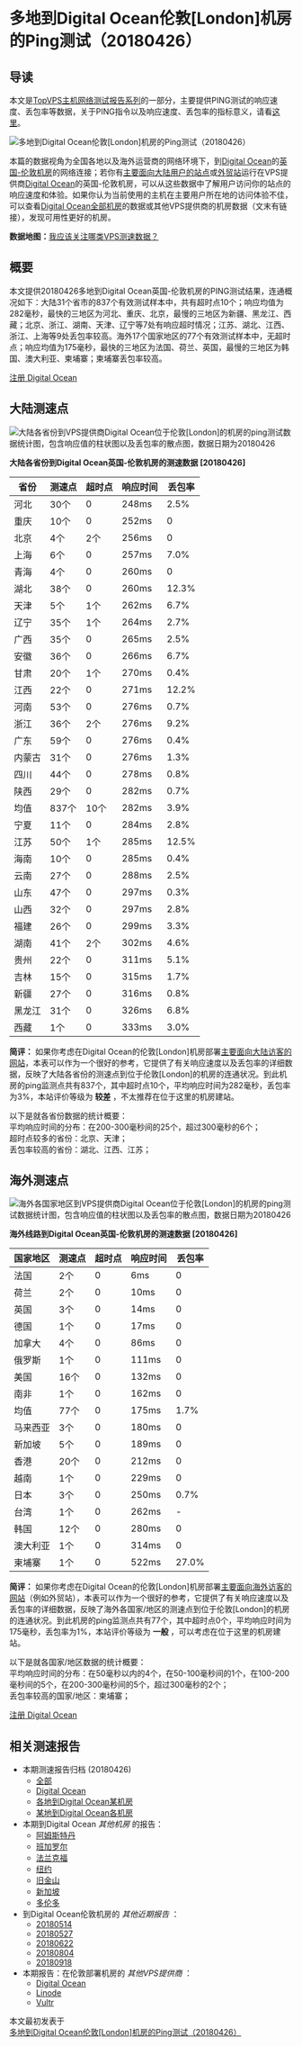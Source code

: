 #  多地到Digital Ocean伦敦[London]机房的Ping测试（20180426） 

## 导读

本文是[TopVPS主机网络测试报告系列](https://vps123.top/pingtest)的一部分，主要提供PING测试的响应速度、丢包率等数据，关于PING指令以及响应速度、丢包率的指标意义，请看[这里](https://vps123.top/what-is-ping.html)。

![多地到Digital Ocean伦敦\[London\]机房的Ping测试（20180426）](/images/thumbnails/to_do_London.png)

本篇的数据视角为全国各地以及海外运营商的网络环境下，到[Digital Ocean](https://vps123.top/go/do)的[英国-伦敦机房](https://vps123.top/digitalocean-facilities.html#london)的网络连接；若你有[主要面向大陆用户的站点](https://vps123.top/website-for-mainland-users.html)或[外贸站](https://vps123.top/website-for-internation-trade.html)运行在VPS提供商[Digital Ocean](https://vps123.top/go/do)的英国-伦敦机房，可以从这些数据中了解用户访问你的站点的响应速度和体验。如果你认为当前使用的主机在主要用户所在地的访问体验不佳，可以查看[Digital Ocean全部机房](/digitalocean/isp/china/20180426-digitalocean-isp-china.md)的数据或其他VPS提供商的机房数据（文末有链接），发现可用性更好的机房。

**数据地图：**[我应该关注哪类VPS测速数据？](https://vps123.top/find-pingtest-data-you-need.html)

## 概要

本文提供20180426多地到Digital Ocean英国-伦敦机房的PING测试结果，连通概况如下：大陆31个省市的837个有效测试样本中，共有超时点10个；响应均值为282毫秒，最快的三地区为河北、重庆、北京，最慢的三地区为新疆、黑龙江、西藏；北京、浙江、湖南、天津、辽宁等7处有响应超时情况；江苏、湖北、江西、浙江、上海等9处丢包率较高。海外17个国家地区的77个有效测试样本中，无超时点；响应均值为175毫秒，最快的三地区为法国、荷兰、英国，最慢的三地区为韩国、澳大利亚、柬埔寨；柬埔寨丢包率较高。

[注册 Digital Ocean](https://vps123.top/go/do/_btn1)

## 大陆测速点

![大陆各省份到VPS提供商Digital Ocean位于伦敦\[London\]的机房的ping测试数据统计图，包含响应值的柱状图以及丢包率的散点图，数据日期为20180426](/images/pingtests/do_20180426/plot_idc_do_uk-london_20180426_mainland.png)

**大陆各省份到Digital Ocean英国-伦敦机房的测速数据 [20180426]**

省份 | 测速点 | 超时点 | 响应时间 | 丢包率  
---|---|---|---|---  
河北 | 30个 | 0 | 248ms | 2.5%  
重庆 | 10个 | 0 | 252ms | 0  
北京 | 4个 | 2个 | 256ms | 0  
上海 | 6个 | 0 | 257ms | 7.0%  
青海 | 4个 | 0 | 260ms | 0  
湖北 | 38个 | 0 | 260ms | 12.3%  
天津 | 5个 | 1个 | 262ms | 6.7%  
辽宁 | 35个 | 1个 | 264ms | 2.7%  
广西 | 35个 | 0 | 265ms | 2.5%  
安徽 | 36个 | 0 | 266ms | 6.7%  
甘肃 | 20个 | 1个 | 270ms | 0.4%  
江西 | 22个 | 0 | 271ms | 12.2%  
河南 | 53个 | 0 | 276ms | 0.7%  
浙江 | 36个 | 2个 | 276ms | 9.2%  
广东 | 59个 | 0 | 276ms | 0.4%  
内蒙古 | 31个 | 0 | 276ms | 1.3%  
四川 | 44个 | 0 | 278ms | 0.8%  
陕西 | 29个 | 0 | 282ms | 0.7%  
均值 | 837个 | 10个 | 282ms | 3.9%  
宁夏 | 11个 | 0 | 284ms | 2.8%  
江苏 | 50个 | 1个 | 285ms | 12.5%  
海南 | 10个 | 0 | 285ms | 0.4%  
云南 | 27个 | 0 | 288ms | 2.5%  
山东 | 47个 | 0 | 297ms | 0.3%  
山西 | 32个 | 0 | 297ms | 2.8%  
福建 | 26个 | 0 | 299ms | 3.3%  
湖南 | 41个 | 2个 | 302ms | 4.6%  
贵州 | 22个 | 0 | 311ms | 5.1%  
吉林 | 15个 | 0 | 315ms | 1.7%  
新疆 | 27个 | 0 | 316ms | 0.8%  
黑龙江 | 31个 | 0 | 326ms | 6.8%  
西藏 | 1个 | 0 | 333ms | 3.0%  
  
**简评：** 如果你考虑在Digital Ocean的伦敦[London]机房部署[主要面向大陆访客的网站](website-for-mainland-users.html)，本表可以作为一个很好的参考，它提供了有关响应速度以及丢包率的详细数据，反映了大陆各省份的测速点到位于伦敦[London]的机房的连通状况。到此机房的ping监测点共有837个，其中超时点10个，平均响应时间为282毫秒，丢包率为3%，本站评价等级为 **较差** ，不太推荐在位于这里的机房建站。

以下是就各省份数据的统计概要：  
平均响应时间的分布：在200-300毫秒间的25个，超过300毫秒的6个；  
超时点较多的省份：北京、天津；  
丢包率较高的省份：湖北、江西、江苏；

## 海外测速点

![海外各国家地区到VPS提供商Digital Ocean位于伦敦\[London\]的机房的ping测试数据统计图，包含响应值的柱状图以及丢包率的散点图，数据日期为20180426](/images/pingtests/do_20180426/plot_idc_do_uk-london_20180426_overseas.png)

**海外线路到Digital Ocean英国-伦敦机房的测速数据 [20180426]**

国家地区 | 测速点 | 超时点 | 响应时间 | 丢包率  
---|---|---|---|---  
法国 | 2个 | 0 | 6ms | 0  
荷兰 | 2个 | 0 | 10ms | 0  
英国 | 3个 | 0 | 14ms | 0  
德国 | 1个 | 0 | 17ms | 0  
加拿大 | 4个 | 0 | 86ms | 0  
俄罗斯 | 1个 | 0 | 111ms | 0  
美国 | 16个 | 0 | 132ms | 0  
南非 | 1个 | 0 | 162ms | 0  
均值 | 77个 | 0 | 175ms | 1.7%  
马来西亚 | 3个 | 0 | 180ms | 0  
新加坡 | 5个 | 0 | 189ms | 0  
香港 | 20个 | 0 | 212ms | 0  
越南 | 1个 | 0 | 229ms | 0  
日本 | 3个 | 0 | 250ms | 0.7%  
台湾 | 1个 | 0 | 262ms | -  
韩国 | 12个 | 0 | 280ms | 0  
澳大利亚 | 1个 | 0 | 314ms | 0  
柬埔寨 | 1个 | 0 | 522ms | 27.0%  
  
**简评：** 如果你考虑在Digital Ocean的伦敦[London]机房部署[主要面向海外访客的网站](https://vps123.top/website-for-internation-trade.html)（例如外贸站），本表可以作为一个很好的参考，它提供了有关响应速度以及丢包率的详细数据，反映了海外各国家/地区的测速点到位于伦敦[London]的机房的连通状况。到此机房的ping监测点共有77个，其中超时点0个，平均响应时间为175毫秒，丢包率为1%，本站评价等级为 **一般** ，可以考虑在位于这里的机房建站。

以下是就各国家/地区数据的统计概要：  
平均响应时间的分布：在50毫秒以内的4个，在50-100毫秒间的1个，在100-200毫秒间的5个，在200-300毫秒间的5个，超过300毫秒的2个；  
丢包率较高的国家/地区：柬埔寨；

[注册 Digital Ocean](https://vps123.top/go/do/_btn2)

## 相关测速报告

  * 本期测速报告归档 (20180426) 
    * [全部](https://vps123.top/pingtests/20180426 "本期各VPS提供商全部测速报告")
    * [Digital Ocean](https://vps123.top/pingtests/idc-digitalocean/20180426 "本期Digital Ocean的全部测速报告")
    * [各地到Digital Ocean某机房](https://vps123.top/pingtests/idc-digitalocean/isp-global/20180426 "以Digital Ocean某机房为关注对象的视角，横向比较大陆各省份、海外各国家地区")
    * [某地到Digital Ocean各机房](https://vps123.top/pingtests/idc-digitalocean/facility-all/20180426 "以大陆某省份为关注对象的视角，横向比较Digital Ocean各机房")
  * 本期到Digital Ocean _其他机房_ 的报告： 
    * [阿姆斯特丹](/digitalocean/idc/amsterdam/20180426-digitalocean-idc-amsterdam.md "多地到Digital Ocean阿姆斯特丹机房的Ping测试 20180426")
    * [班加罗尔](/digitalocean/idc/bangalore/20180426-digitalocean-idc-bangalore.md "多地到Digital Ocean班加罗尔机房的Ping测试 20180426")
    * [法兰克福](/digitalocean/idc/frankfurt/20180426-digitalocean-idc-frankfurt.md "多地到Digital Ocean法兰克福机房的Ping测试 20180426")
    * [纽约](/digitalocean/idc/newyork/20180426-digitalocean-idc-newyork.md "多地到Digital Ocean纽约机房的Ping测试 20180426")
    * [旧金山](/digitalocean/idc/sanfrancisco/20180426-digitalocean-idc-sanfrancisco.md "多地到Digital Ocean旧金山机房的Ping测试 20180426")
    * [新加坡](/digitalocean/idc/singapore/20180426-digitalocean-idc-singapore.md "多地到Digital Ocean新加坡机房的Ping测试 20180426")
    * [多伦多](/digitalocean/idc/toronto/20180426-digitalocean-idc-toronto.md "多地到Digital Ocean多伦多机房的Ping测试 20180426")
  * 到Digital Ocean伦敦机房的 _其他近期报告_ ： 
    * [20180514](/digitalocean/idc/london/20180514-digitalocean-idc-london.md "多地到Digital Ocean伦敦机房的Ping测试 20180514")
    * [20180527](/digitalocean/idc/london/20180527-digitalocean-idc-london.md "多地到Digital Ocean伦敦机房的Ping测试 20180527")
    * [20180622](/digitalocean/idc/london/20180622-digitalocean-idc-london.md "多地到Digital Ocean伦敦机房的Ping测试 20180622")
    * [20180804](/digitalocean/idc/london/20180804-digitalocean-idc-london.md "多地到Digital Ocean伦敦机房的Ping测试 20180804")
    * [20180918](/digitalocean/idc/london/20180918-digitalocean-idc-london.md "多地到Digital Ocean伦敦机房的Ping测试 20180918")
  * 本期报告：在伦敦部署机房的 _其他VPS提供商_ ： 
    * [Digital Ocean](do/idc/london/20180426-do-idc-london.md "多地到Digital Ocean伦敦机房的Ping测试 20180426")
    * [Linode](/linode/idc/london/20180426-linode-idc-london.md "多地到Linode伦敦机房的Ping测试 20180426")
    * [Vultr](/vultr/idc/london/20180426-vultr-idc-london.md "多地到Vultr伦敦机房的Ping测试 20180426")



本文最初发表于[多地到Digital Ocean伦敦[London]机房的Ping测试（20180426）](https://vps123.top/pingtest/20180426-digitalocean-idc-london.html)
